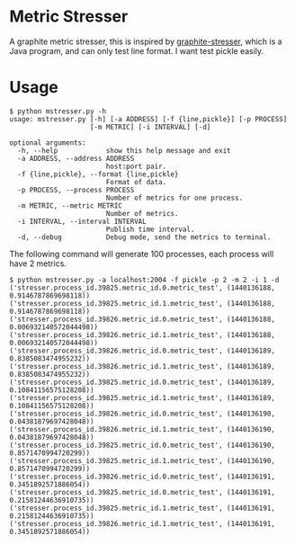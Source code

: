 # Metric Stresser

A graphite metric stresser, this is inspired by [graphite-stresser](https://github.com/feangulo/graphite-stresser),
which is a Java program, and can only test line format. I want test pickle easily.

# Usage

    $ python mstresser.py -h
    usage: mstresser.py [-h] [-a ADDRESS] [-f {line,pickle}] [-p PROCESS]
                        [-m METRIC] [-i INTERVAL] [-d]

    optional arguments:
      -h, --help            show this help message and exit
      -a ADDRESS, --address ADDRESS
                            host:port pair.
      -f {line,pickle}, --format {line,pickle}
                            Format of data.
      -p PROCESS, --process PROCESS
                            Number of metrics for one process.
      -m METRIC, --metric METRIC
                            Number of metrics.
      -i INTERVAL, --interval INTERVAL
                            Publish time interval.
      -d, --debug           Debug mode, send the metrics to terminal.


The following command will generate 100 processes, each process will have 2 metrics.

    $ python mstresser.py -a localhost:2004 -f pickle -p 2 -m 2 -i 1 -d
    ('stresser.process_id.39825.metric_id.0.metric_test', (1440136188, 0.9146787869698118))
    ('stresser.process_id.39825.metric_id.1.metric_test', (1440136188, 0.9146787869698118))
    ('stresser.process_id.39826.metric_id.0.metric_test', (1440136188, 0.006932140572044498))
    ('stresser.process_id.39826.metric_id.1.metric_test', (1440136188, 0.006932140572044498))
    ('stresser.process_id.39826.metric_id.0.metric_test', (1440136189, 0.8385083474955232))
    ('stresser.process_id.39826.metric_id.1.metric_test', (1440136189, 0.8385083474955232))
    ('stresser.process_id.39825.metric_id.0.metric_test', (1440136189, 0.10841156575128208))
    ('stresser.process_id.39825.metric_id.1.metric_test', (1440136189, 0.10841156575128208))
    ('stresser.process_id.39826.metric_id.0.metric_test', (1440136190, 0.04381879697428048))
    ('stresser.process_id.39826.metric_id.1.metric_test', (1440136190, 0.04381879697428048))
    ('stresser.process_id.39825.metric_id.0.metric_test', (1440136190, 0.8571470994720299))
    ('stresser.process_id.39825.metric_id.1.metric_test', (1440136190, 0.8571470994720299))
    ('stresser.process_id.39826.metric_id.0.metric_test', (1440136191, 0.3451892571886054))
    ('stresser.process_id.39825.metric_id.0.metric_test', (1440136191, 0.21581244636910735))
    ('stresser.process_id.39825.metric_id.1.metric_test', (1440136191, 0.21581244636910735))
    ('stresser.process_id.39826.metric_id.1.metric_test', (1440136191, 0.3451892571886054))
